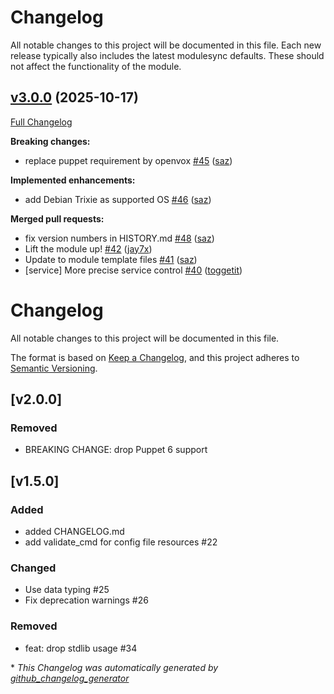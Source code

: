 # Changelog

All notable changes to this project will be documented in this file.
Each new release typically also includes the latest modulesync defaults.
These should not affect the functionality of the module.

## [v3.0.0](https://github.com/saz/puppet-dnsmasq/tree/v3.0.0) (2025-10-17)

[Full Changelog](https://github.com/saz/puppet-dnsmasq/compare/v2.0.0...v3.0.0)

**Breaking changes:**

- replace puppet requirement by openvox [\#45](https://github.com/saz/puppet-dnsmasq/pull/45) ([saz](https://github.com/saz))

**Implemented enhancements:**

- add Debian Trixie as supported OS [\#46](https://github.com/saz/puppet-dnsmasq/pull/46) ([saz](https://github.com/saz))

**Merged pull requests:**

- fix version numbers in HISTORY.md [\#48](https://github.com/saz/puppet-dnsmasq/pull/48) ([saz](https://github.com/saz))
- Lift the module up! [\#42](https://github.com/saz/puppet-dnsmasq/pull/42) ([jay7x](https://github.com/jay7x))
- Update to module template files [\#41](https://github.com/saz/puppet-dnsmasq/pull/41) ([saz](https://github.com/saz))
- \[service\] More precise service control [\#40](https://github.com/saz/puppet-dnsmasq/pull/40) ([toggetit](https://github.com/toggetit))

# Changelog

All notable changes to this project will be documented in this file.

The format is based on [Keep a Changelog](https://keepachangelog.com/en/1.0.0/),
and this project adheres to [Semantic Versioning](https://semver.org/spec/v2.0.0.html).

## [v2.0.0]

### Removed

- BREAKING CHANGE: drop Puppet 6 support

## [v1.5.0]

### Added

- added CHANGELOG.md
- add validate_cmd for config file resources #22

### Changed

- Use data typing #25
- Fix deprecation warnings #26

### Removed

- feat: drop stdlib usage #34


\* *This Changelog was automatically generated by [github_changelog_generator](https://github.com/github-changelog-generator/github-changelog-generator)*
